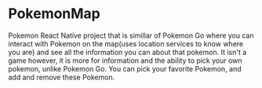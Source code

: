 # PokemonMap
Pokemon React Native project that is simillar of Pokemon Go where you can interact with Pokemon on the map(uses location services to know where you are) 
and see all the information you can about that pokemon. It isn't a game however, it is more for information and the ability to pick your own pokemon, unlike Pokemon Go. You can pick your favorite Pokemon, and add and remove these Pokemon.
